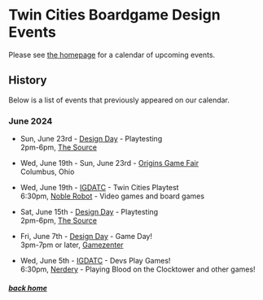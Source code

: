 # Twin Cities Boardgame Design Events

Please see [the homepage](/) for a calendar of upcoming events.


## History

Below is a list of events that previously appeared on our calendar.


### June 2024

- Sun, June 23rd - [Design Day](days) - Playtesting<br />2pm-6pm, [The Source](https://sourcecomicsandgames.com/)

- Wed, June 19th - Sun, June 23rd - [Origins Game Fair](https://www.originsgamefair.com/)<br />Columbus, Ohio

- Wed, June 19th - [IGDATC](https://igdatc.org/) - Twin Cities Playtest<br />6:30pm, [Noble Robot](https://noblerobot.com/) - Video games and board games

- Sat, June 15th - [Design Day](days) - Playtesting<br />2pm-6pm, [The Source](https://sourcecomicsandgames.com/)

- Fri, June 7th - [Design Day](days) - Game Day!<br />3pm-7pm or later, [Gamezenter](https://gamezenter.com/)

- Wed, June 5th - [IGDATC](https://igdatc.org) - Devs Play Games!<br />6:30pm, [Nerdery](https://www.nerdery.com/) - Playing Blood on the Clocktower and other games!


##### [back home](/)
